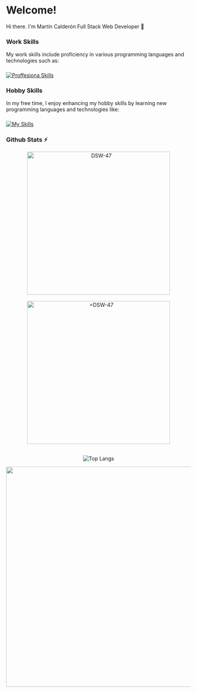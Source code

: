 # Welcome!
Hi there. I'm Martín Calderón Full Stack Web Developer 👋

### Work Skills
My work skills include proficiency in various programming languages and technologies such as:
###
[![Proffesiona Skills](https://skillicons.dev/icons?i=laravel,react,nodejs,vuejs,wordpress,js,php,bootstrap,css,html,mysql,figma,xd,vscode)](https://skillicons.dev)
### Hobby Skills
In my free time, I enjoy enhancing my hobby skills by learning new programming languages and technologies like:
###
[![My Skills](https://skillicons.dev/icons?i=electron,java,cs,cpp,unity)](https://skillicons.dev)
####



### Github Stats ⚡
<p align=center>
  <!-- mi perfil stats de racha-->
<div align=center>
    <a href="https://github.com/DSW-47" title="Go to Source">
      <img align="center" width=390 src="https://github-readme-streak-stats.herokuapp.com/?user=DSW-47&show_icons=true&theme=radical&hide_border=true&pretty=true" alt="DSW-47" />
    </a>
 </div>
<br/>
 <!-- mi perfil commits git con icono github-->
 <div align=center>
  <a href="https://github.com/DSW-47" title="Go to Source">
    <img align="center" width=390 src="https://github-readme-stats.vercel.app/api?username=DSW-47&show_icons=true&theme=radical&hide_border=true&pretty=true&rank_icon=github" alt="=DSW-47" /> 
  </a>
</div>
<br/>
  <div align=center>
    <!-- Languages chart mediano -->
   
![Top Langs](https://github-readme-stats.vercel.app/api/top-langs/?username=DSW-47\&layout=donut-vertical&show_icons=true&theme=radical&hide_border=true&pretty=true)


  </div>
</p>
<div align=center>
   <a href="https://github.com/DSW-47" title="Go to Source">
      <img align="center" width=600 src="https://raw.githubusercontent.com/DSW-47/DSW-47/main/hello-world.gif" />
    </a>
</div>
